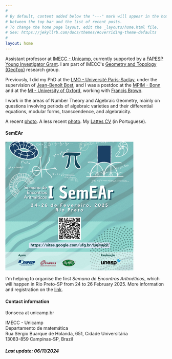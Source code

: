 ```yaml
---
#
# By default, content added below the "---" mark will appear in the home page
# between the top bar and the list of recent posts.
# To change the home page layout, edit the _layouts/home.html file.
# See: https://jekyllrb.com/docs/themes/#overriding-theme-defaults
#
layout: home
---
```



Assistant professor at <a href="https://www.ime.unicamp.br/en" target="_blank">IMECC - Unicamp</a>, currently supported by a <a href="https://bv.fapesp.br/en/auxilios/108313/periods-and-algebraicity/" target="_blank">FAPESP Young Investigator Grant</a>. I am part of IMECC's <a href="https://geotop.ime.unicamp.br/" target="_blank">Geometry and Topology (GeoTop)</a> research group.

Previously, I did my PhD at the <a href="https://www.imo.universite-paris-saclay.fr/fr/" target="_blank">LMO - Université Paris-Saclay</a>, under the supervision of <a href="https://www.imo.universite-paris-saclay.fr/~jean-benoit.bost/Accueil.html" target="_blank">Jean-Benoît Bost</a>, and I was a postdoc at the <a href="https://www.mpim-bonn.mpg.de/" target="_blank">MPIM - Bonn</a> and at the <a href="https://www.maths.ox.ac.uk/" target="_blank">MI - University of Oxford</a>, working with <a href="https://www.maths.ox.ac.uk/people/francis.brown" target="_blank">Francis Brown</a>.

I work in the areas of Number Theory and Algebraic Geometry, mainly on questions involving periods of algebraic varieties and their differential equations, modular forms, transcendence, and algebraicity.

A recent <a href="assets/pictures/dieppe.jpg" target="_blank">photo</a>. A less recent <a href="assets/pictures/diploma.png" target="_blank">photo</a>. My <a href="http://lattes.cnpq.br/6649828487224147" target="_blank">Lattes CV</a> (in Portuguese).

<h4>
	SemEAr
</h4>

<p>

<img src="semear.jpeg" alt="SemEAr" width="400">

</p>

<p>
I'm helping to organise the first <i>Semana de Encontros Aritméticos</i>, which will happen in Rio Preto-SP from 24 to 26 February 2025. More information and registration on the <a href="https://sites.google.com/ufg.br/isemear/" target="_blank">link</a>.
</p>


<h4>
	Contact information
</h4>

<p>
	<span id="mail">tfonseca at unicamp.br</span>
</p> 

IMECC - Unicamp <br>
Departamento de matemática <br>
Rua Sérgio Buarque de Holanda, 651, Cidade Universitária <br>
13083-859 Campinas-SP, Brazil <br>

<h5>
	Last update: 06/11/2024
</h5>
